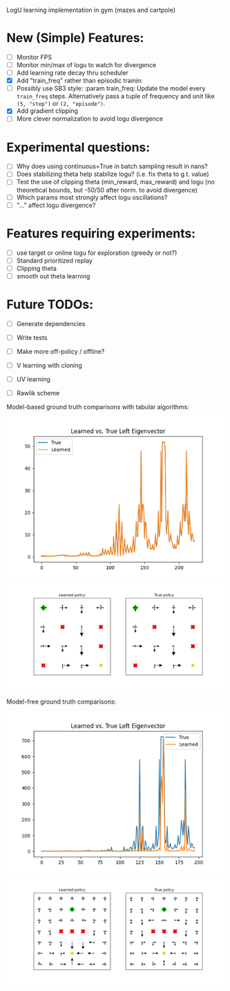 LogU learning implementation in gym (mazes and cartpole)

# New (Simple) Features:
- [ ] Monitor FPS
- [ ] Monitor min/max of logu to watch for divergence
- [ ] Add learning rate decay thru scheduler
- [x] Add "train_freq" rather than episodic trainin:
- [ ] Possibly use SB3 style: :param train_freq: Update the model every ``train_freq`` steps. Alternatively pass a tuple of frequency and unit
        like ``(5, "step")`` or ``(2, "episode")``.
- [x] Add gradient clipping
- [ ] More clever normalization to avoid logu divergence

# Experimental questions:
- [ ] Why does using continuous=True in batch sampling result in nans?
- [ ] Does stabilizing theta help stabilize logu? (i.e. fix theta to g.t. value)
- [ ] Test the use of clipping theta (min_reward, max_reward) and logu (no theoretical bounds, but -50/50 after norm. to avoid divergence)
- [ ] Which params most strongly affect logu oscillations?
- [ ] "..." affect logu divergence? 

# Features requiring experiments:
- [ ] use target or online logu for exploration (greedy or not?)
- [ ] Standard prioritized replay
- [ ] Clipping theta
- [ ] smooth out theta learning

# Future TODOs:
- [ ] Generate dependencies
- [ ] Write tests
- [ ] Make more off-policy / offline?
- [ ] V learning with cloning
- [ ] UV learning
- [ ] Rawlik scheme


Model-based ground truth comparisons with tabular algorithms:

![eigvec](figures/left_eigenvector_MB.png)
![policy](figures/policy_MB.png)

Model-free ground truth comparisons:

![eigvec][eigvec_figure]
![policy][policy_figure]

[policy_figure]: figures/policy_MF.png
[eigvec_figure]: figures/left_eigenvector_MF.png